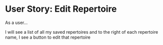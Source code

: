 # User Story: Edit Repertoire

As a user...

I will see a list of all my saved repertoires and to the right of each repertoire name, I see a button to edit that repertoire
